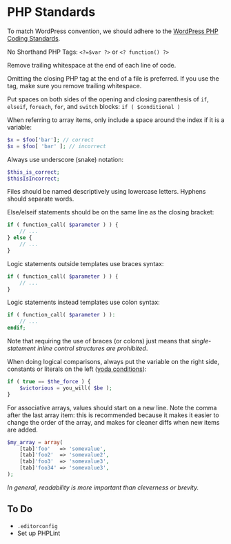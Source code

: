 
# PHP Standards

To match WordPress convention, we should adhere to the [WordPress PHP Coding Standards](https://make.wordpress.org/core/handbook/coding-standards/php/). 

No Shorthand PHP Tags: `<?=$var ?>` or `<? function() ?>`

Remove trailing whitespace at the end of each line of code.

Omitting the closing PHP tag at the end of a file is preferred. If you use the tag, make sure you remove trailing whitespace.

Put spaces on both sides of the opening and closing parenthesis of `if`, `elseif`, `foreach`, `for`, and `switch` blocks: `if ( $conditional )`

When referring to array items, only include a space around the index if it is a variable:
```php
$x = $foo['bar']; // correct
$x = $foo[ 'bar' ]; // incorrect
```

Always use underscore (snake) notation:
```php
$this_is_correct;
$thisIsIncorrect;
```

Files should be named descriptively using lowercase letters. Hyphens should separate words.

Else/elseif statements should be on the same line as the closing bracket:
```php
if ( function_call( $parameter ) ) {
	// ...
} else {
	// ...
}
```

Logic statements outside templates use braces syntax:
```php
if ( function_call( $parameter ) ) {
	// ...
}
```

Logic statements instead templates use colon syntax:
```php
if ( function_call( $parameter ) ):
	// ...
endif;
```

Note that requiring the use of braces (or colons) just means that *single-statement inline control structures are prohibited*.

When doing logical comparisons, always put the variable on the right side, constants or literals on the left ([yoda conditions](https://make.wordpress.org/core/handbook/coding-standards/php/#yoda-conditions)):

```php
if ( true == $the_force ) {
	$victorious = you_will( $be );
}
```

For associative arrays, values should start on a new line. Note the comma after the last array item: this is recommended because it makes it easier to change the order of the array, and makes for cleaner diffs when new items are added.

```php
$my_array = array(
	[tab]'foo'   => 'somevalue',
	[tab]'foo2'  => 'somevalue2',
	[tab]'foo3'  => 'somevalue3',
	[tab]'foo34' => 'somevalue3',
);
```

*In general, readability is more important than cleverness or brevity.*


## To Do

- `.editorconfig`
- Set up PHPLint



